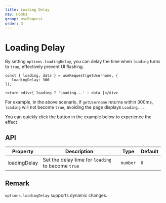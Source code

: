 ```yaml
---
title: Loading Delay
nav: Hooks
group: useRequest
order: 3
---
```


# Loading Delay

By setting `options.loadingDelay`, you can delay the time when `loading` turns to `true`, effectively prevent UI flashing.

```tsx | pure
const { loading, data } = useRequest(getUsername, {
   loadingDelay: 300
});

return <div>{ loading ? 'Loading...' : data }</div>
```

For example, in the above scenario, if `getUsername` returns within 300ms, `loading` will not become `true`, avoiding the page displays `Loading...`.

You can quickly click the button in the example below to experience the effect

<code src="./demo/loadingDelay.tsx"></code>

## API

| Property     | Description                                       | Type     | Default |
| ------------ | ------------------------------------------------- | -------- | ------- |
| loadingDelay | Set the delay time for `loading` to become `true` | `number` | `0`     |

## Remark

`options.loadingDelay` supports dynamic changes.
